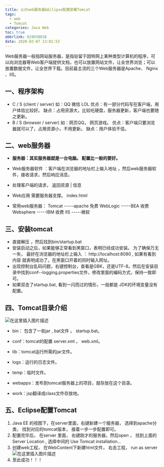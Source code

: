 ```yaml
---
title: 认识web服务器&Eclipse配置部署Tomcat
tags:
  - web
  - Tomcat
categories: Java Web
toc: true
abbrlink: 629938038
date: 2020-02-07 13:01:53
---
```

Web服务器一般指网站服务器，是指驻留于因特网上某种类型计算机的程序，可以向浏览器等Web客户端提供文档，也可以放置网站文件，让全世界浏览；可以放置数据文件，让全世界下载。目前最主流的三个Web服务器是Apache、 Nginx 、IIS。
<!--more-->
## 一、程序架构
 - C /  S (client / server)
如：QQ  微信   LOL
优点：有一部分代码写在客户端，用户体验比较好。
缺点：占用资源大，比较吃硬盘，服务器更新，客户端也要随之更新。
 - B / S (browser / server)
如：网页QQ，  网页游戏。
优点：客户端只要浏览器就可以了，占用资源小，不用更新。
缺点：用户体验不佳。

## 二、web服务器

 - **服务器：其实服务器就是一台电脑。 配置比一般的要好。**
 - Web服务器软件 ：客户端在浏览器的地址栏上输入地址 ，然后web服务器软件，接收请求，然后响应消息。 


 - 处理客户端的请求， 返回资源 | 信息


 - Web应用  需要服务器支撑。 index.html


 - 常用web服务器：
	Tomcat  -----apache 免费
	WebLogic -----BEA  收费
	Websphere -----IBM 收费
	IIS   -----微软
## 三、安装tomcat
 - 直接解压 ，然后找到bin/startup.bat
 - 安装启动之后，如果能够正常看到黑窗口，表明已经成功安装。 为了确保万无一失， 最好在浏览器的地址栏上输入 ： http://localhost:8080 , 如果有看到内容 就表明成功了。在黑窗口开着的同时输入网址。
 - 出现控制台乱码问题，右键控制台，查看是GBK，还是UTF-8。然后在安装目录中找到conf--logging.properties文件，修改里面的编码方式，保持一致即可。
 - 如果双击了startup.bat,  看到一闪而过的情形，一般都是 JDK的环境变量没有配置。
## 四、Tomcat目录介绍

![在这里插入图片描述](https://img-blog.csdnimg.cn/20200225115238417.png?x-oss-process=image/watermark,type_ZmFuZ3poZW5naGVpdGk,shadow_10,text_aHR0cHM6Ly9ibG9nLmNzZG4ubmV0L3dlaXhpbl80NDg2MTM5OQ==,size_16,color_FFFFFF,t_70)

 - bin： 包含了一些jar ,  bat文件 。  startup.bat。

 - conf：tomcat的配置   server.xml ，  web.xml。

 - lib：tomcat运行所需的jar文件。

 - logs：运行的日志文件。

 - temp：临时文件。

 - webapps：发布到tomcat服务器上的项目，就存放在这个目录。

 - work：jsp翻译成class文件存放地。


## 五、Eclipse配置Tomcat

1. Java EE 的视图下，在server里面，右键新建一个服务器， 选择到apache分类， 找到对应的tomcat版本， 接着一步一步配置即可。
2. 配置完毕后， 在server 里面， 右键刚才的服务器，然后open  ， 找到上面的Server Location , 选择中间的 Use Tomcat installation...
3. 创建web工程， 在WebContent下新建html文件， 右击工程， run as server 
![在这里插入图片描述](https://img-blog.csdnimg.cn/20200225140218529.png?x-oss-process=image/watermark,type_ZmFuZ3poZW5naGVpdGk,shadow_10,text_aHR0cHM6Ly9ibG9nLmNzZG4ubmV0L3dlaXhpbl80NDg2MTM5OQ==,size_16,color_FFFFFF,t_70)
4. 至此成功！！！
